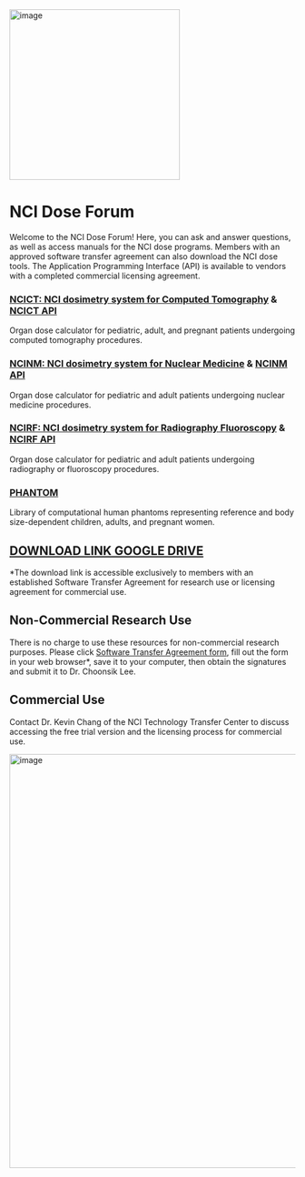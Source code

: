<img width="300" alt="image" src="https://user-images.githubusercontent.com/22055904/233450972-15856234-7bf7-4035-9e56-cdd239c9d07d.png">

# NCI Dose Forum

Welcome to the NCI Dose Forum! Here, you can ask and answer questions, as well as access manuals for the NCI dose programs. Members with an approved software transfer agreement can also download the NCI dose tools. The Application Programming Interface (API) is available to vendors with a completed commercial licensing agreement.

### [**NCICT: NCI dosimetry system for Computed Tomography**](NCICT) & [NCICT API](NCICT_API)
Organ dose calculator for pediatric, adult, and pregnant patients undergoing computed tomography procedures.
### [**NCINM: NCI dosimetry system for Nuclear Medicine**](NCINM) & [NCINM API](NCINM_API)
Organ dose calculator for pediatric and adult patients undergoing nuclear medicine procedures.
### [**NCIRF: NCI dosimetry system for Radiography Fluoroscopy**](NCIRF) & [NCIRF API](NCIRF_API)
Organ dose calculator for pediatric and adult patients undergoing radiography or fluoroscopy procedures.
### [**PHANTOM**](PHANTOM)
Library of computational human phantoms representing reference and body size-dependent children, adults, and pregnant women.

## [DOWNLOAD LINK GOOGLE DRIVE](https://drive.google.com/drive/folders/1B2cI9eewJzRn5DJMaOGJ1RloNv0blxSF?usp=share_link)
*The download link is accessible exclusively to members with an established Software Transfer Agreement for research use or licensing agreement for commercial use.

## Non-Commercial Research Use

There is no charge to use these resources for non-commercial research purposes. Please click [Software Transfer Agreement form](https://dceg.cancer.gov/tools/radiation-dosimetry-tools/ncidose-software-transfer-agreement.pdf), fill out the form in your web browser*, save it to your computer, then obtain the signatures and submit it to Dr. Choonsik Lee.

## Commercial Use

Contact Dr. Kevin Chang of the NCI Technology Transfer Center to discuss accessing the free trial version and the licensing process for commercial use.

<img width="728" alt="image" src="https://github.com/user-attachments/assets/93af3f00-e364-41b4-9d9d-f190dd17c2b4" />
